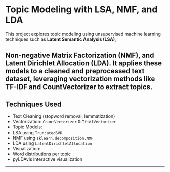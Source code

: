 # Topic Modeling with LSA, NMF, and LDA

This project explores topic modeling using unsupervised machine learning techniques such as **Latent Semantic Analysis (LSA)**,

**Non-negative Matrix Factorization (NMF)**, and **Latent Dirichlet Allocation (LDA)**.
It applies these models to a cleaned and preprocessed text dataset, leveraging vectorization methods like **TF-IDF** and **CountVectorizer** to extract topics.
---
## Techniques Used
-  Text Cleaning (stopword removal, lemmatization)
-  Vectorization: `CountVectorizer` & `TfidfVectorizer`
-  Topic Models:
  - LSA using `TruncatedSVD`
  - NMF using `sklearn.decomposition.NMF`
  - LDA using `LatentDirichletAllocation`
-  Visualization:
  - Word distributions per topic
  - pyLDAvis interactive visualization
---
